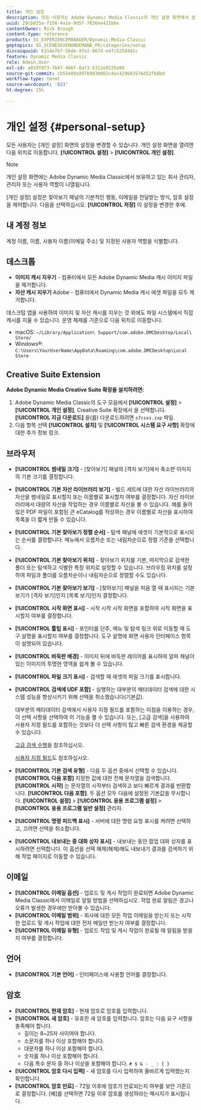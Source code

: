 ```yaml
---
title: 개인 설정
description: 모든 사용자는 Adobe Dynamic Media Classic의 개인 설정 화면에서 설정을 변경할 수 있습니다.
uuid: 29cb825a-f158-4a1e-9d5f-7636ee411b6e
contentOwner: Rick Brough
content-type: reference
products: SG_EXPERIENCEMANAGER/Dynamic-Media-Classic
geptopics: SG_SCENESEVENONDEMAND_PK/categories/setup
discoiquuid: 6314e7b7-5bde-4fe2-8674-e4fc525d4d1c
feature: Dynamic Media Classic
role: Admin,User
exl-id: a019f973-7647-466f-8af3-5312e9225e89
source-git-commit: cb55e09a997b9d36002c4ac429603576d52fb8bd
workflow-type: tm+mt
source-wordcount: '823'
ht-degree: 25%

---
```


# 개인 설정 {#personal-setup}

모든 사용자는 [개인 설정] 화면의 설정을 변경할 수 있습니다. 개인 설정 화면을 열려면 다음 위치로 이동합니다. **[!UICONTROL 설정]** > **[!UICONTROL 개인 설정]**.

>[!NOTE]
>
>개인 설정 화면에는 Adobe Dynamic Media Classic에서 보유하고 있는 회사 관리자, 관리자 또는 사용자 역할이 나열됩니다.

[개인 설정] 설정은 찾아보기 패널의 기본적인 행동, 이메일을 전달받는 방식, 암호 설정을 제어합니다. 다음을 선택하십시오. **[!UICONTROL 저장]** 이 설정을 변경한 후에.

## 내 계정 정보

계정 이름, 이름, 사용자 이름(이메일 주소) 및 지정된 사용자 역할을 식별합니다.

## 데스크톱

* **이미지 캐시 지우기** - 컴퓨터에서 모든 Adobe Dynamic Media 캐시 이미지 파일을 제거합니다.
* **자산 캐시 지우기** Adobe - 컴퓨터에서 Dynamic Media 캐시 에셋 파일을 모두 제거합니다.

데스크탑 앱을 사용하여 이미지 및 자산 캐시를 지우는 것 외에도 파일 시스템에서 직접 캐시를 지울 수 있습니다. 운영 체제를 기준으로 다음 위치로 이동합니다.

* macOS: `~/Library/Application\ Support/com.adobe.DMCDesktop/Local\ Store/`
* Windows®: `C:\Users\YourUserName\AppData\Roaming\com.adobe.DMCDesktop\Local Store`

## Creative Suite Extension

**Adobe Dynamic Media Creative Suite 확장을 설치하려면:**

1. Adobe Dynamic Media Classic의 도구 모음에서 **[!UICONTROL 설정]** > **[!UICONTROL 개인 설정]**, Creative Suite 확장에서 을 선택합니다. **[!UICONTROL 지금 다운로드]** 을(를) 다운로드하려면 `s7csxs.zxp` 파일.
1. 다음 항목 선택 **[!UICONTROL 설치]** 및 **[!UICONTROL 시스템 요구 사항]** 확장에 대한 추가 정보 링크.

<!--    A readme file is included at the root of the unzipped file to provide you with additional information about the extension.

1. Depending on your installed operating system, do one of the following: -->

<!-- #### Windows

|If you are running|Do this|
|--- |--- |
|Adobe Illustrator 18 in Adobe Creative Cloud 2014|<ul><li>From the root of the unzipped folder, select CC-2014.</li><li>Depending on the bit version of Adobe Illustrator that you are using, select win32 or win64.</li><li>Select libraries > flame, and then copy `aflame.dll` to Adobe Illustrator's executable folder. For example, `C:\Program Files\Adobe\Adobe Illustrator CC 2014\Support Files\Contents\Windows`. </li></ul><br/>**Note**: This example path is for the 64-bit location; the 32-bit location may fall under Program Files (x86) instead. <br/><ul><li>Return to the same libraries folder, select flamingo, and then copy `aflamingo.dll` to the same Adobe Illustrator executable folder that you used in the previous step. </li><li>Return to the win32 or win64 folder that you selected in step 2, and then copy `AdobeS7FXGFileFormat.aip` to Adobe Illustrator's plug-ins folder. For example, `C:\Program Files\Adobe\Adobe Illustrator CC 2014\Plug-ins\Illustrator Formats`. </li></ul> <br/>**Note**: This example path is for the 64-bit location; the 32-bit location may fall under Program Files (x86) instead.|
|Adobe Illustrator 17 in Adobe Creative Cloud|<ul><li>From the root of the unzipped folder, select CC. </li><li>Depending on the bit version of Adobe Illustrator that you are using, select win32 or win64.</li><li> Copy `AdobeS7FXGFileFormat.aip` to Adobe Illustrator's plug-ins folder. For example, `C:\Program Files\Adobe\Adobe Illustrator CC (64 Bit)\Plug-ins\Illustrator Formats`.</li></ul><br/>**Note**: This example path is for the 64-bit location; the 32-bit location may fall under Program Files (x86) instead.|
|Adobe Illustrator 16 in Adobe Creative Suite 6|<ul><li>From the root of the unzipped folder, select 6.0. </li><li>Depending on the bit version of Adobe Illustrator that you are using, select win32 or win64. </li><li>Copy AdobeS7FXGFileFormat.aip to Adobe Illustrator's plug-ins folder. For example, `C:\Program Files\Adobe\Adobe Illustrator CS6 (64 Bit)\Plug-ins\Illustrator Formats`.</li></ul><br/>**Note**: This example path is for the 64-bit location; the 32-bit location may fall under Program Files (x86) instead.|

#### Mac

|If you are running|Do this|
|--- |--- |
|Adobe Illustrator 18 in Adobe Creative Cloud 2014|<ul><li>From the root of the unzipped folder, select CC-2014 > mac64.</li><li>Select libraries > flame, and then copy the `aflame.framework` folder to Adobe Illustrator package contents folder. For example, `/Applications/Adobe Illustrator CC 2014/ Illustrator.app/Contents/Frameworks/`. (To open Adobe Illustrator’s package contents folder, right-select on the Adobe illustrator CC 2014 icon and select Show Package Contents from context menu).</li><li>Return to the same libraries folder, select `flamingo`, and then copy the `aflamingo.framework` folder to the same Adobe Illustrator package contents folder that you used in the previous step.</li><li>Return to the mac64 folder that you selected in step 1, and then copy the `AdobeS7FXGFileFormat.aip` folder to Adobe Illustrator’s plug-in folder. For example, `/Applications/Adobe Illustrator CC 2014/Plug-ins/Illustrator Formats/`.</li></ul><br/>|
|Adobe Illustrator 17 in Adobe Creative Cloud|<ul><li>From the root of the unzipped folder, select CC > mac64</li><li>Copy the `AdobeS7FXGFileFormat.aip` folder to Adobe Illustrator’s plug-in folder. For example, `/Applications/Adobe Illustrator CC/Plug-ins/Illustrator Formats/`.</li></ul><br/>|
|Adobe Illustrator 16 in Adobe Creative Suite 6|<ul><li>From the root of the unzipped folder, select 6.0 > mac64</li><li>Copy the `AdobeS7FXGFileFormat.aip` folder to Adobe Illustrator’s plug-in folder. For example, `/Applications/Adobe Illustrator CS6/Plug-ins/Illustrator Formats/`.</li></ul>|

The plug-in is now available for you to use in Adobe Illustrator. -->

## 브라우저

* **[!UICONTROL 썸네일 크기]** - [찾아보기] 패널의 [격자 보기]에서 축소판 이미지의 기본 크기를 결정합니다.
* **[!UICONTROL 기본 자산 라이브러리 보기]** - 빌드 세트에 대한 자산 라이브러리의 자산을 썸네일로 표시할지 또는 이름별로 표시할지 여부를 결정합니다. 자산 라이브러리에서 대량의 자산을 작업하는 경우 이름별로 자산을 볼 수 있습니다. 예를 들어 많은 PDF 파일이 포함된 큰 eCatalog를 작성하는 경우 이름별로 자산을 표시하여 목록을 더 짧게 만들 수 있습니다.
* **[!UICONTROL 기본 찾아보기 정렬 순서]** - 탐색 패널에 에셋이 기본적으로 표시되는 순서를 결정합니다. 메뉴에서 오름차순 또는 내림차순으로 정렬 기준을 선택합니다.
* **[!UICONTROL 기본 찾아보기 위치]** - 찾아보기 위치를 기본, 마지막으로 검색한 폴더 또는 탐색하고 식별한 특정 위치로 설정할 수 있습니다. 브라우징 위치를 설정하여 파일과 폴더를 오름차순이나 내림차순으로 정렬할 수도 있습니다.
* **[!UICONTROL 기본 찾아보기 보기]** - [찾아보기] 패널을 처음 열 때 표시되는 기본 보기가 [격자 보기]인지 [목록 보기]인지 결정합니다.
* **[!UICONTROL 시작 화면 표시]** - 시작 시작 시작 화면을 포함하여 시작 화면을 표시할지 여부를 결정합니다.
* **[!UICONTROL 툴팁 표시]** - 포인터를 단추, 메뉴 및 탐색 링크 위로 이동할 때 도구 설명을 표시할지 여부를 결정합니다. 도구 설명에 화면 사용자 인터페이스 항목이 설명되어 있습니다.
* **[!UICONTROL 바둑판 배경]** - 이미지 뒤에 바둑판 레이어를 표시하여 알파 채널이 있는 이미지의 투명한 영역을 쉽게 볼 수 있습니다.
* **[!UICONTROL 파일 크기 표시]** - 검색할 때 에셋의 파일 크기를 표시합니다.
* **[!UICONTROL 검색에 UDF 포함]** - 실행하는 대부분의 메타데이터 검색에 대한 시스템 성능을 향상시키기 위해 선택을 취소했습니다(기본값).

   대부분의 메타데이터 검색에서 사용자 지정 필드를 포함하는 이점을 이용하는 경우, 이 선택 사항을 선택하여 이 기능을 켤 수 있습니다. 또는, [고급 검색]을 사용하여 사용자 지정 필드를 포함하는 것보다 더 선택 사항이 많고 빠른 검색 환경을 제공할 수 있습니다.

   [고급 검색 수행](searching-assets.md#conducting_an_advanced_search)을 참조하십시오.

   [사용자 지정 필드](application-setup.md#user_defined_fields)도 참조하십시오.

* **[!UICONTROL 기본 검색 유형]** - 다음 두 옵션 중에서 선택할 수 있습니다. **[!UICONTROL 다음 포함]** 지정한 값에 대한 전체 문자열을 검색합니다. **[!UICONTROL 시작]** 는 문자열의 시작부터 검색하고 보다 빠르게 결과를 반환합니다. **[!UICONTROL 다음 포함]**. 두 옵션 모두 다음에 설정된 기본값을 무시합니다. **[!UICONTROL 설정]** > **[!UICONTROL 응용 프로그램 설정]** > **[!UICONTROL 응용 프로그램 일반 설정]** 관리자.
* **[!UICONTROL 명령 피드백 표시]** - 서버에 대한 명령 요청 표시를 켜려면 선택하고, 끄려면 선택을 취소합니다.
* **[!UICONTROL 내보내는 중 대화 상자 표시]** - 내보내는 동안 팝업 대화 상자를 표시하려면 선택합니다. 이 옵션을 선택 해제(해제)해도 내보내기 결과를 검색하기 위해 작업 페이지로 이동할 수 있습니다.

## 이메일

* **[!UICONTROL 이메일 옵션]** - 업로드 및 게시 작업이 완료되면 Adobe Dynamic Media Classic에서 이메일로 알릴 방법을 선택하십시오. 작업 완료 알림은 경고나 오류가 발생한 경우에만 받아볼 수 있습니다.
* **[!UICONTROL 이메일 범위]** - 회사에 대한 모든 작업 이메일을 받는지 또는 시작한 업로드 및 게시 작업에 대한 전자 메일만 받는지 여부를 결정합니다.
* **[!UICONTROL 이메일 유형]** - 업로드 작업 및 게시 작업이 완료될 때 알림을 받을지 여부를 결정합니다.

## 언어

* **[!UICONTROL 기본 언어]** - 인터페이스에 사용할 언어를 결정합니다.

## 암호

* **[!UICONTROL 현재 암호]** - 현재 암호로 암호를 입력합니다.
* **[!UICONTROL 새 암호]** - 유효한 새 암호를 입력합니다. 암호는 다음 요구 사항을 충족해야 합니다.
   * 길이는 8~25자 사이여야 합니다.
   * 소문자를 하나 이상 포함해야 합니다.
   * 대문자를 하나 이상 포함해야 합니다.
   * 숫자를 하나 이상 포함해야 합니다.
   * 다음 특수 문자 중 하나 이상을 포함해야 합니다. `# $ & - _ : { }`
* **[!UICONTROL 암호 다시 입력]** - 새 암호를 다시 입력하여 올바르게 입력했는지 확인합니다.
* **[!UICONTROL 암호 만료]** - 72일 이후에 암호가 만료되는지 여부를 보안 기준으로 결정합니다. [예]를 선택하면 72일 이후 암호를 생성하라는 메시지가 표시됩니다.
